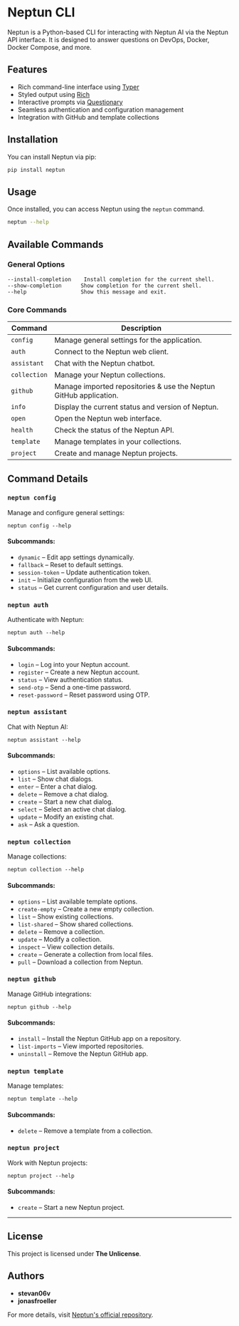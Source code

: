 # Neptun CLI

Neptun is a Python-based CLI for interacting with Neptun AI via the Neptun API interface. It is designed to answer questions on DevOps, Docker, Docker Compose, and more.

## Features
- Rich command-line interface using [Typer](https://typer.tiangolo.com/)
- Styled output using [Rich](https://github.com/Textualize/rich)
- Interactive prompts via [Questionary](https://github.com/tmbo/questionary)
- Seamless authentication and configuration management
- Integration with GitHub and template collections

## Installation
You can install Neptun via pip:

```sh
pip install neptun
```

## Usage
Once installed, you can access Neptun using the `neptun` command.

```sh
neptun --help
```

## Available Commands
### General Options
```
--install-completion    Install completion for the current shell.
--show-completion      Show completion for the current shell.
--help                 Show this message and exit.
```

### Core Commands
| Command      | Description |
|-------------|-------------|
| `config`    | Manage general settings for the application. |
| `auth`      | Connect to the Neptun web client. |
| `assistant` | Chat with the Neptun chatbot. |
| `collection` | Manage your Neptun collections. |
| `github`    | Manage imported repositories & use the Neptun GitHub application. |
| `info`      | Display the current status and version of Neptun. |
| `open`      | Open the Neptun web interface. |
| `health`    | Check the status of the Neptun API. |
| `template`  | Manage templates in your collections. |
| `project`   | Create and manage Neptun projects. |

## Command Details
### `neptun config`
Manage and configure general settings:
```
neptun config --help
```
#### Subcommands:
- `dynamic` – Edit app settings dynamically.
- `fallback` – Reset to default settings.
- `session-token` – Update authentication token.
- `init` – Initialize configuration from the web UI.
- `status` – Get current configuration and user details.

### `neptun auth`
Authenticate with Neptun:
```
neptun auth --help
```
#### Subcommands:
- `login` – Log into your Neptun account.
- `register` – Create a new Neptun account.
- `status` – View authentication status.
- `send-otp` – Send a one-time password.
- `reset-password` – Reset password using OTP.

### `neptun assistant`
Chat with Neptun AI:
```
neptun assistant --help
```
#### Subcommands:
- `options` – List available options.
- `list` – Show chat dialogs.
- `enter` – Enter a chat dialog.
- `delete` – Remove a chat dialog.
- `create` – Start a new chat dialog.
- `select` – Select an active chat dialog.
- `update` – Modify an existing chat.
- `ask` – Ask a question.

### `neptun collection`
Manage collections:
```
neptun collection --help
```
#### Subcommands:
- `options` – List available template options.
- `create-empty` – Create a new empty collection.
- `list` – Show existing collections.
- `list-shared` – Show shared collections.
- `delete` – Remove a collection.
- `update` – Modify a collection.
- `inspect` – View collection details.
- `create` – Generate a collection from local files.
- `pull` – Download a collection from Neptun.

### `neptun github`
Manage GitHub integrations:
```
neptun github --help
```
#### Subcommands:
- `install` – Install the Neptun GitHub app on a repository.
- `list-imports` – View imported repositories.
- `uninstall` – Remove the Neptun GitHub app.

### `neptun template`
Manage templates:
```
neptun template --help
```
#### Subcommands:
- `delete` – Remove a template from a collection.

### `neptun project`
Work with Neptun projects:
```
neptun project --help
```
#### Subcommands:
- `create` – Start a new Neptun project.

---
## License
This project is licensed under **The Unlicense**.

## Authors
- **stevan06v**
- **jonasfroeller**

For more details, visit [Neptun's official repository](https://github.com/your-repo-link).

